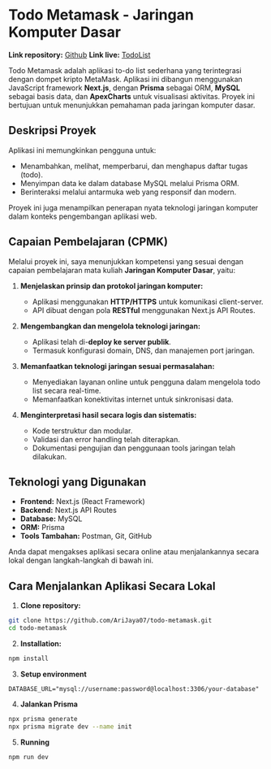 # Todo Metamask - Jaringan Komputer Dasar

**Link repository:** [Github](https://github.com/AriJaya07/todo-metamask)
**Link live:** [TodoList](https://todo-meta.onrender.com)

Todo Metamask adalah aplikasi to-do list sederhana yang terintegrasi dengan dompet kripto MetaMask. Aplikasi ini dibangun menggunakan JavaScript framework **Next.js**, dengan **Prisma** sebagai ORM, **MySQL** sebagai basis data, dan **ApexCharts** untuk visualisasi aktivitas. Proyek ini bertujuan untuk menunjukkan pemahaman pada jaringan komputer dasar.

## Deskripsi Proyek

Aplikasi ini memungkinkan pengguna untuk:
- Menambahkan, melihat, memperbarui, dan menghapus daftar tugas (todo).
- Menyimpan data ke dalam database MySQL melalui Prisma ORM.
- Berinteraksi melalui antarmuka web yang responsif dan modern.

Proyek ini juga menampilkan penerapan nyata teknologi jaringan komputer dalam konteks pengembangan aplikasi web.

## Capaian Pembelajaran (CPMK)

Melalui proyek ini, saya menunjukkan kompetensi yang sesuai dengan capaian pembelajaran mata kuliah **Jaringan Komputer Dasar**, yaitu:

1. **Menjelaskan prinsip dan protokol jaringan komputer:**
   - Aplikasi menggunakan **HTTP/HTTPS** untuk komunikasi client-server.
   - API dibuat dengan pola **RESTful** menggunakan Next.js API Routes.

2. **Mengembangkan dan mengelola teknologi jaringan:**
   - Aplikasi telah di-**deploy ke server publik**.
   - Termasuk konfigurasi domain, DNS, dan manajemen port jaringan.

3. **Memanfaatkan teknologi jaringan sesuai permasalahan:**
   - Menyediakan layanan online untuk pengguna dalam mengelola todo list secara real-time.
   - Memanfaatkan konektivitas internet untuk sinkronisasi data.

4. **Menginterpretasi hasil secara logis dan sistematis:**
   - Kode terstruktur dan modular.
   - Validasi dan error handling telah diterapkan.
   - Dokumentasi pengujian dan penggunaan tools jaringan telah dilakukan.

## Teknologi yang Digunakan

- **Frontend:** Next.js (React Framework)
- **Backend:** Next.js API Routes
- **Database:** MySQL
- **ORM:** Prisma
- **Tools Tambahan:** Postman, Git, GitHub

Anda dapat mengakses aplikasi secara online atau menjalankannya secara lokal dengan langkah-langkah di bawah ini.

## Cara Menjalankan Aplikasi Secara Lokal

1. **Clone repository:**

```bash
git clone https://github.com/AriJaya07/todo-metamask.git
cd todo-metamask
```

2. **Installation:**

```bash
npm install
```

3. **Setup environment**

```.env
DATABASE_URL="mysql://username:password@localhost:3306/your-database"
```

4. **Jalankan Prisma**

```bash
npx prisma generate
npx prisma migrate dev --name init
```

5. **Running**

```bash
npm run dev
```
